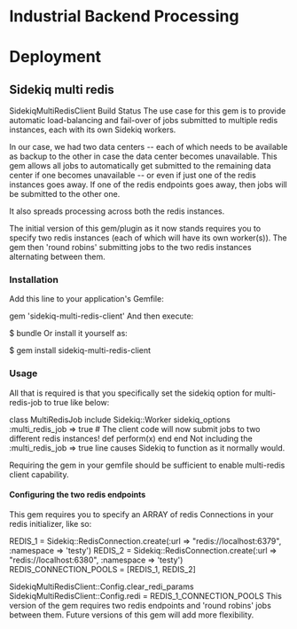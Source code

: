 #  Industrial Backend Processing


# Deployment

## Sidekiq multi redis

SidekiqMultiRedisClient Build Status
The use case for this gem is to provide automatic load-balancing and fail-over of jobs submitted to multiple redis instances, each with its own Sidekiq workers.

In our case, we had two data centers -- each of which needs to be available as backup to the other in case the data center becomes unavailable. This gem allows all jobs to automatically get submitted to the remaining data center if one becomes unavailable -- or even if just one of the redis instances goes away. If one of the redis endpoints goes away, then jobs will be submitted to the other one.

It also spreads processing across both the redis instances.

The initial version of this gem/plugin as it now stands requires you to specify two redis instances (each of which will have its own worker(s)). The gem then 'round robins' submitting jobs to the two redis instances alternating between them.


### Installation

Add this line to your application's Gemfile:

gem 'sidekiq-multi-redis-client'
And then execute:

$ bundle
Or install it yourself as:

$ gem install sidekiq-multi-redis-client
### Usage

All that is required is that you specifically set the sidekiq option for multi-redis-job to true like below:

class MultiRedisJob
  include Sidekiq::Worker
  sidekiq_options :multi_redis_job => true  # The client code will now submit jobs to two different redis instances!
  def perform(x)
  end
end
Not including the :multi_redis_job => true line causes Sidekiq to function as it normally would.

Requiring the gem in your gemfile should be sufficient to enable multi-redis client capability.

#### Configuring the two redis endpoints

This gem requires you to specify an ARRAY of redis Connections in your redis initializer, like so:

REDIS_1 = Sidekiq::RedisConnection.create(:url => "redis://localhost:6379", :namespace => 'testy')
REDIS_2 = Sidekiq::RedisConnection.create(:url => "redis://localhost:6380", :namespace => 'testy')
REDIS_CONNECTION_POOLS = [REDIS_1, REDIS_2]

SidekiqMultiRedisClient::Config.clear_redi_params
SidekiqMultiRedisClient::Config.redi = REDIS_1_CONNECTION_POOLS
This version of the gem requires two redis endpoints and 'round robins' jobs between them. Future versions of this gem will add more flexibility.